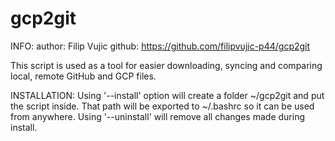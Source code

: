 # gcp2git

INFO:
  author: Filip Vujic
  github: https://github.com/filipvujic-p44/gcp2git

  This script is used as a tool for easier downloading, syncing and comparing local, remote GitHub and GCP files.

INSTALLATION:
  Using '--install' option will create a folder ~/gcp2git and put the script inside.
  That path will be exported to ~/.bashrc so it can be used from anywhere.
  Using '--uninstall' will remove all changes made during install.
